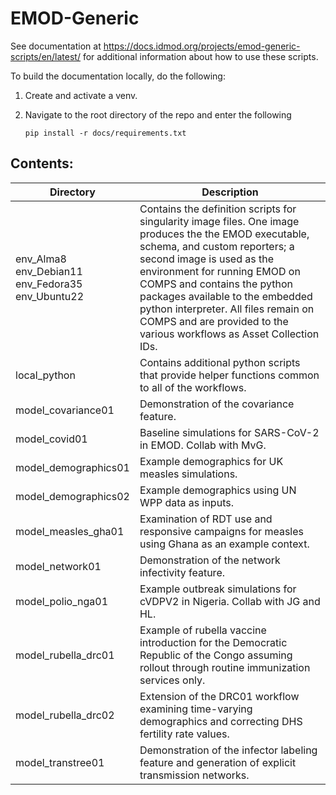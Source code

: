 # EMOD-Generic

See documentation at https://docs.idmod.org/projects/emod-generic-scripts/en/latest/ for
additional information about how to use these scripts.

To build the documentation locally, do the following:

1. Create and activate a venv.
2. Navigate to the root directory of the repo and enter the following

    ```
    pip install -r docs/requirements.txt
    ```
## Contents:

| Directory | Description |
| --- | --- |
| env_Alma8 <br /> env_Debian11 <br /> env_Fedora35 <br /> env_Ubuntu22 |  Contains the definition scripts for singularity image files. One image produces the the EMOD executable, schema, and custom reporters; a second image is used as the environment for running EMOD on COMPS and contains the python packages available to the embedded python interpreter. All files remain on COMPS and are provided to the various workflows as Asset Collection IDs. |
| local_python          | Contains additional python scripts that provide helper functions common to all of the workflows. |
| model_covariance01    | Demonstration of the covariance feature. |
| model_covid01         | Baseline simulations for SARS-CoV-2 in EMOD. Collab with MvG. |
| model_demographics01  | Example demographics for UK measles simulations. |
| model_demographics02  | Example demographics using UN WPP data as inputs. |
| model_measles_gha01   | Examination of RDT use and responsive campaigns for measles using Ghana as an example context. |
| model_network01       | Demonstration of the network infectivity feature. |
| model_polio_nga01     | Example outbreak simulations for cVDPV2 in Nigeria. Collab with JG and HL. |
| model_rubella_drc01   | Example of rubella vaccine introduction for the Democratic Republic of the Congo assuming rollout through routine immunization services only. |
| model_rubella_drc02   | Extension of the DRC01 workflow examining time-varying demographics and correcting DHS fertility rate values. |
| model_transtree01     | Demonstration of the infector labeling feature and generation of explicit transmission networks. |
